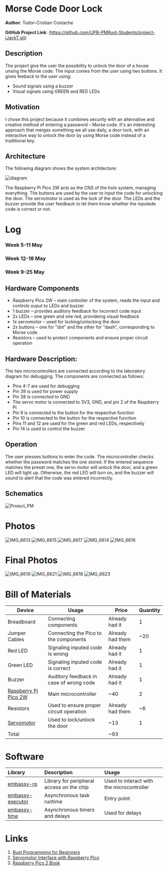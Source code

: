 # Morse Code Door Lock

**Author**: Tudor-Cristian Costache

**GitHub Project Link**: (https://github.com/UPB-PMRust-Students/proiect-iJackT.git)

## Description

The project give the user the possibility to unlock the door of a house unsing the Morse code. The input comes from the user using two buttons. It gives feeback to the user using:
+ Sound signals using a buzzer
+ Visual signals using GREEN and RED LEDs

## Motivation

I chose this project because it combines security with an alternative and creative method of entering a password – Morse code. It's an interesting approach that merges something we all use daily, a door lock, with an interactive way to unlock the door by using Morse code instead of a traditional key.

## Architecture 
The following diagram shows the system architecture:

![diagram](https://github.com/user-attachments/assets/44a96d33-9b22-457d-b9d3-9be17945bc4b)

The Raspberry Pi Pico 2W acts as the CNS of the hole system, managing everything.
The buttons are used by the user to input the code for unlocking the door.
The servomotor is used as the lock of the door.
The LEDs and the buzzer provide the user feedback to let them know whether the inputede code is correct or not.

# Log

### Week 5-11 May
### Week 12-18 May
### Week 9-25 May

## Hardware Components

+ Raspberry Pico 2W – main controller of the system, reads the input and controls ouput to LEDs and buzzer
+ 1 buzzer – provides auditory feedback for incorrect code input
+ 2x LEDs – one green and one red, provideing visual feedback
+ 1x servomotor – used for locking/unlocking the door
+ 2x buttons – one for "dot" and the other for "dash", corresponding to Morse code
+ Resistors – used to protect components and ensure proper circuit operation

## Hardware Description:
The two microcontrollers are connected according to the laboratory diagram for debugging. The components are connected as follows:
- Pins 4-7 are used for debugging
- Pin 39 is used for power supply
- Pin 38 is connected to GND
- The servo motor is connected to 3V3, GND, and pin 2 of the Raspberry Pi
- Pin 9 is connected to the button for the respective function
- Pin 10 is connected to the button for the respective function
- Pins 11 and 12 are used for the green and red LEDs, respectively
- Pin 14 is used to control the buzzer

## Operation
The user presses buttons to enter the code. The microcontroller checks whether the password matches the one stored. If the entered sequence matches the preset one, the servo motor will unlock the door, and a green LED will light up. Otherwise, the red LED will turn on, and the buzzer will sound to alert that the code was entered incorrectly.

## Schematics

![Proiect_PM](https://github.com/user-attachments/assets/64b10ff1-c110-44ee-9abd-21c814ea9434)

# Photos

![IMG_6613](https://github.com/user-attachments/assets/f9d37fe5-58ca-4ecd-b86f-5e00f9a98f7e)
![IMG_6615](https://github.com/user-attachments/assets/7332fe71-4fbb-4c1a-a47a-ba76632d8cef)
![IMG_6617](https://github.com/user-attachments/assets/6da1ecf2-c034-4208-93e8-62515c6a0144)
![IMG_6614](https://github.com/user-attachments/assets/66487d98-becf-4d35-aa24-6cc0394ceaa9)
![IMG_6616](https://github.com/user-attachments/assets/2d4bf082-395d-4afa-a5d5-cf6beff45442)

# Final Photos

![IMG_6619](https://github.com/user-attachments/assets/2cdbb63c-3e14-4435-82fb-30afa97584dc)
![IMG_6621](https://github.com/user-attachments/assets/16001e65-c8f8-488e-9cac-a25656e4e493)
![IMG_6618](https://github.com/user-attachments/assets/5690a5f8-1052-4ebc-a795-7a69c32ad496)
![IMG_6623](https://github.com/user-attachments/assets/f50b6ef5-421b-49a3-a7c9-a8edfd7cbf79)

# Bill of Materials

| Device | Usage | Price | Quantity |
|--------|-------|-------------|----------|
| Breadboard | Connecting components | Already had it | 1 |
| Jumper Cables | Connecting the Pico to the components | Already had them | ~20 |
| Red LED | Signaling inputed code is wrong | Already had it | 1 |
| Green LED | Signaling inputed code is correct | Already had it | 1 |
| Buzzer | Auditory feedback in case of wrong code | Already had it | 1 |
| [Raspberry Pi Pico 2W](https://www.optimusdigital.ro/ro/placi-raspberry-pi/13327-raspberry-pi-pico-2-w.html) | Main microcontroller | ~40 | 2 |
| Resistors | Used to ensure proper circuit operation | Already had them | ~6 |
| [Servomotor](https://www.optimusdigital.ro/ro/motoare-servomotoare/26-micro-servomotor-sg90.html?srsltid=AfmBOopNX7R_hjvSguzCn--QktQ5BoKMQ9fOrtjxloPUm0SnechT1Dbx) | Used to lock/unlock the door | ~13 | 1 |
| Total |  |  ~93 |  |

# Software

| Library | Description | Usage |
|:--------|:------------|:-------------------|
| [embassy-rp](https://docs.embassy.dev/embassy-rp/git/rp2040/index.html) | Library for peripheral access on the chip | Used to interact with the microcontroller |
| [embassy-executor](https://crates.io/crates/embassy-executor) | Asynchronous task runtime | Entry point |
| [embassy-time](https://crates.io/crates/embassy-time) | Asynchronous timers and delays | Used for delays |

# Links
1. [Rust Programming for Beginners](https://github.com/Perlatecnica/getting-started-embassy-stm32f401re)
2. [Servomotor Interface with Raspberry Pico](https://randomnerdtutorials.com/raspberry-pi-pico-servo-motor-micropython/)
3. [Raspberry Pico 2 Book](https://datasheets.raspberrypi.com/pico/pico-2-datasheet.pdf)
   

